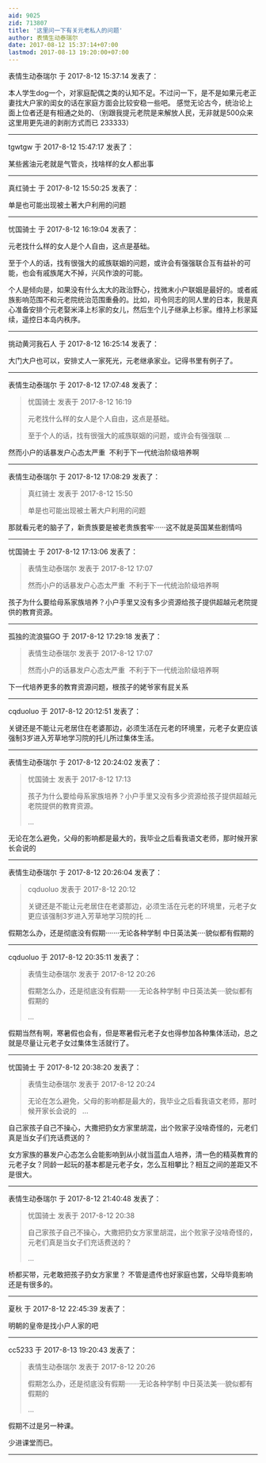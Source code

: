 ```yaml
---
aid: 9025
zid: 713807
title: '这里问一下有关元老私人的问题'
author: 表情生动泰瑞尔
date: 2017-08-12 15:37:14+07:00
lastmod: 2017-08-13 19:20:00+07:00
---
```


表情生动泰瑞尔 于 2017-8-12 15:37:14 发表了：

本人学生dog一个，对家庭配偶之类的认知不足。不过问一下，是不是如果元老正妻找大户家的闺女的话在家庭方面会比较安稳一些吧。 感觉无论古今，统治论上面上位者还是有相通之处的、（别跟我提元老院是来解放人民，无非就是500众来这里用更先进的剥削方式而已 233333）

---------

tgwtgw 于 2017-8-12 15:47:17 发表了：

某些酱油元老就是气管炎，找啥样的女人都出事

---------

真红骑士 于 2017-8-12 15:50:25 发表了：

单是也可能出现被土著大户利用的问题

---------

忧国骑士 于 2017-8-12 16:19:04 发表了：

元老找什么样的女人是个人自由，这点是基础。

至于个人的话，找有很强大的戚族联姻的问题，或许会有强强联合互有益补的可能，也会有戚族尾大不掉，兴风作浪的可能。

个人是倾向是，如果没有什么太大的政治野心，找微末小户联姻是最好的。或者戚族影响范围不和元老院统治范围重叠的。比如，司令同志的同人里的日本，我是真心准备安排个元老娶米泽上杉家的女儿，然后生个儿子继承上杉家。维持上杉家延续，遥控日本岛内秩序。

---------

挑动黄河我石人 于 2017-8-12 16:25:14 发表了：

大门大户也可以，安排丈人一家死光，元老继承家业。记得书里有例子了。

---------

表情生动泰瑞尔 于 2017-8-12 17:07:48 发表了：

> 忧国骑士 发表于 2017-8-12 16:19
> 
> 元老找什么样的女人是个人自由，这点是基础。
> 
> 至于个人的话，找有很强大的戚族联姻的问题，或许会有强强联 ...



然而小户的话暴发户心态太严重  不利于下一代统治阶级培养啊

---------

表情生动泰瑞尔 于 2017-8-12 17:08:29 发表了：

> 真红骑士 发表于 2017-8-12 15:50
> 
> 单是也可能出现被土著大户利用的问题



那就看元老的脑子了，新贵族要是被老贵族套牢······这不就是英国某些剧情吗

---------

忧国骑士 于 2017-8-12 17:13:06 发表了：

> 表情生动泰瑞尔 发表于 2017-8-12 17:07
> 
> 然而小户的话暴发户心态太严重  不利于下一代统治阶级培养啊



孩子为什么要给母系家族培养？小户手里又没有多少资源给孩子提供超越元老院提供的教育资源。

---------

孤独的流浪猫GO 于 2017-8-12 17:29:18 发表了：

> 表情生动泰瑞尔 发表于 2017-8-12 17:07
> 
> 然而小户的话暴发户心态太严重  不利于下一代统治阶级培养啊



下一代培养更多的教育资源问题，根孩子的姥爷家有屁关系

---------

cqduoluo 于 2017-8-12 20:12:51 发表了：

关键还是不能让元老居住在老婆那边，必须生活在元老的环境里，元老子女更应该强制3岁进入芳草地学习院的托儿所过集体生活。

---------

表情生动泰瑞尔 于 2017-8-12 20:24:02 发表了：

> 忧国骑士 发表于 2017-8-12 17:13
> 
> 孩子为什么要给母系家族培养？小户手里又没有多少资源给孩子提供超越元老院提供的教育资源。
> 
> ...



无论在怎么避免，父母的影响都是最大的，我毕业之后看我语文老师，那时候开家长会说的

---------

表情生动泰瑞尔 于 2017-8-12 20:26:04 发表了：

> cqduoluo 发表于 2017-8-12 20:12
> 
> 关键还是不能让元老居住在老婆那边，必须生活在元老的环境里，元老子女更应该强制3岁进入芳草地学习院的托 ...



假期怎么办，还是彻底没有假期·······无论各种学制 中日英法美····貌似都有假期的

---------

cqduoluo 于 2017-8-12 20:35:11 发表了：

> 表情生动泰瑞尔 发表于 2017-8-12 20:26
> 
> 假期怎么办，还是彻底没有假期·······无论各种学制 中日英法美····貌似都有假期的 
> 
> ...



假期当然有啊，寒暑假也会有，但是寒暑假元老子女也得参加各种集体活动，总之就是尽量让元老子女过集体生活就行了。

---------

忧国骑士 于 2017-8-12 20:38:20 发表了：

> 表情生动泰瑞尔 发表于 2017-8-12 20:24
> 
> 无论在怎么避免，父母的影响都是最大的，我毕业之后看我语文老师，那时候开家长会说的   ...



自己家孩子自己不操心，大撒把扔女方家里胡混，出个败家子没啥奇怪的，元老们真是当女子们充话费送的？

女方家族的暴发户心态怎么会能影响到从小就当蓝血人培养，清一色的精英教育的元老子女？同龄一起玩的基本都是元老子女，怎么互相攀比？相互之间的差距又不是很大。

---------

表情生动泰瑞尔 于 2017-8-12 21:40:48 发表了：

> 忧国骑士 发表于 2017-8-12 20:38
> 
> 自己家孩子自己不操心，大撒把扔女方家里胡混，出个败家子没啥奇怪的，元老们真是当女子们充话费送的？
> 
> ...



桥都买带，元老敢把孩子扔女方家里？ 不管是遗传也好家庭也罢，父母毕竟影响还是有很多的。

---------

夏秋 于 2017-8-12 22:45:39 发表了：

明朝的皇帝是找小户人家的吧

---------

cc5233 于 2017-8-13 19:20:43 发表了：

> 表情生动泰瑞尔 发表于 2017-8-12 20:26
> 
> 假期怎么办，还是彻底没有假期·······无论各种学制 中日英法美····貌似都有假期的 
> 
> ...



假期不过是另一种课。

少进课堂而已。

---------


